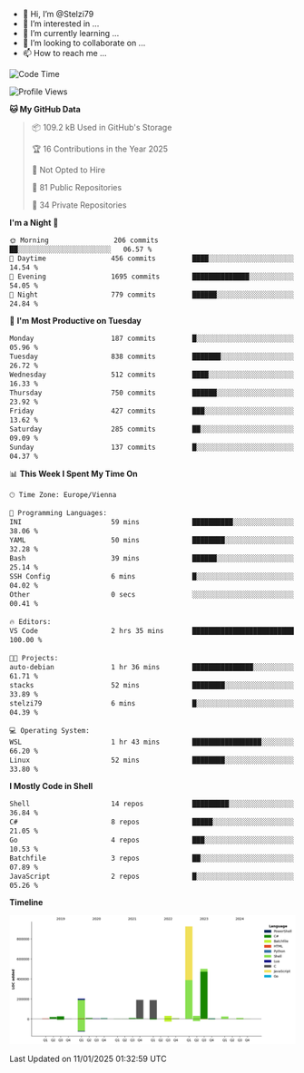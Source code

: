 - 👋 Hi, I’m @Stelzi79
- 👀 I’m interested in ...
- 🌱 I’m currently learning ...
- 💞️ I’m looking to collaborate on ...
- 📫 How to reach me ...

<!--START_SECTION:waka-->
![Code Time](http://img.shields.io/badge/Code%20Time-1%2C117%20hrs%204%20mins-blue)

![Profile Views](http://img.shields.io/badge/Profile%20Views-0-blue)

**🐱 My GitHub Data** 

> 📦 109.2 kB Used in GitHub's Storage 
 > 
> 🏆 16 Contributions in the Year 2025
 > 
> 🚫 Not Opted to Hire
 > 
> 📜 81 Public Repositories 
 > 
> 🔑 34 Private Repositories 
 > 
**I'm a Night 🦉** 

```text
🌞 Morning                206 commits         ██░░░░░░░░░░░░░░░░░░░░░░░   06.57 % 
🌆 Daytime                456 commits         ████░░░░░░░░░░░░░░░░░░░░░   14.54 % 
🌃 Evening                1695 commits        ██████████████░░░░░░░░░░░   54.05 % 
🌙 Night                  779 commits         ██████░░░░░░░░░░░░░░░░░░░   24.84 % 
```
📅 **I'm Most Productive on Tuesday** 

```text
Monday                   187 commits         █░░░░░░░░░░░░░░░░░░░░░░░░   05.96 % 
Tuesday                  838 commits         ███████░░░░░░░░░░░░░░░░░░   26.72 % 
Wednesday                512 commits         ████░░░░░░░░░░░░░░░░░░░░░   16.33 % 
Thursday                 750 commits         ██████░░░░░░░░░░░░░░░░░░░   23.92 % 
Friday                   427 commits         ███░░░░░░░░░░░░░░░░░░░░░░   13.62 % 
Saturday                 285 commits         ██░░░░░░░░░░░░░░░░░░░░░░░   09.09 % 
Sunday                   137 commits         █░░░░░░░░░░░░░░░░░░░░░░░░   04.37 % 
```


📊 **This Week I Spent My Time On** 

```text
🕑︎ Time Zone: Europe/Vienna

💬 Programming Languages: 
INI                      59 mins             ██████████░░░░░░░░░░░░░░░   38.06 % 
YAML                     50 mins             ████████░░░░░░░░░░░░░░░░░   32.28 % 
Bash                     39 mins             ██████░░░░░░░░░░░░░░░░░░░   25.14 % 
SSH Config               6 mins              █░░░░░░░░░░░░░░░░░░░░░░░░   04.02 % 
Other                    0 secs              ░░░░░░░░░░░░░░░░░░░░░░░░░   00.41 % 

🔥 Editors: 
VS Code                  2 hrs 35 mins       █████████████████████████   100.00 % 

🐱‍💻 Projects: 
auto-debian              1 hr 36 mins        ███████████████░░░░░░░░░░   61.71 % 
stacks                   52 mins             ████████░░░░░░░░░░░░░░░░░   33.89 % 
stelzi79                 6 mins              █░░░░░░░░░░░░░░░░░░░░░░░░   04.39 % 

💻 Operating System: 
WSL                      1 hr 43 mins        █████████████████░░░░░░░░   66.20 % 
Linux                    52 mins             ████████░░░░░░░░░░░░░░░░░   33.80 % 
```

**I Mostly Code in Shell** 

```text
Shell                    14 repos            █████████░░░░░░░░░░░░░░░░   36.84 % 
C#                       8 repos             █████░░░░░░░░░░░░░░░░░░░░   21.05 % 
Go                       4 repos             ███░░░░░░░░░░░░░░░░░░░░░░   10.53 % 
Batchfile                3 repos             ██░░░░░░░░░░░░░░░░░░░░░░░   07.89 % 
JavaScript               2 repos             █░░░░░░░░░░░░░░░░░░░░░░░░   05.26 % 
```



**Timeline**

![Lines of Code chart](https://raw.githubusercontent.com/Stelzi79/Stelzi79/main/assets/bar_graph.png)


 Last Updated on 11/01/2025 01:32:59 UTC
<!--END_SECTION:waka-->

<!---
Stelzi79/Stelzi79 is a ✨ special ✨ repository because its `README.md` (this file) appears on your GitHub profile.
You can click the Preview link to take a look at your changes.
--->
